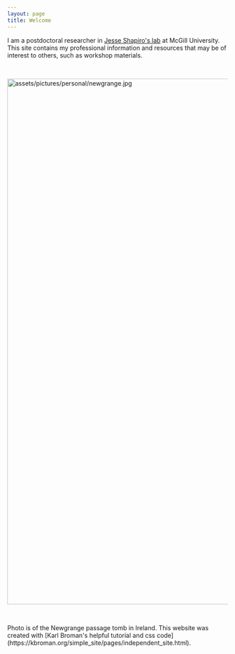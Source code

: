 ```yaml
---
layout: page
title: Welcome
---
```


I am a postdoctoral researcher in [Jesse Shapiro's lab](http://www.shapirolab.ca/) at McGill University. This site contains my professional information and resources that may be of interest to others, such as workshop materials.

<p>
<br />
</p>


<td class="left">
        <img src="{{ BASE_PATH }}/assets/pictures/personal/newgrange.jpg" alt="assets/pictures/personal/newgrange.jpg" title="newgrange" align="middle" height="1200" width="600">
</td>

<p>
<br />
</p>
Photo is of the Newgrange passage tomb in Ireland. This website was created with [Karl Broman's helpful tutorial and css code](https://kbroman.org/simple_site/pages/independent_site.html).

